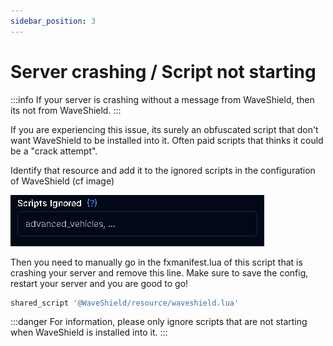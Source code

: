 ```yaml
---
sidebar_position: 3
---
```


# Server crashing / Script not starting

:::info
If your server is crashing without a message from WaveShield, then its not from WaveShield.
:::

If you are experiencing this issue, its surely an obfuscated script that don't want WaveShield to be installed into it. Often paid scripts that thinks it could be a "crack attempt".

Identify that resource and add it to the ignored scripts in the configuration of WaveShield (cf image)

![Scripts](img/scripts.jpg)

Then you need to manually go in the fxmanifest.lua of this script that is crashing your server and remove this line. Make sure to save the config, restart your server and you are good to go!

```lua title="fxmanifest.lua"
shared_script '@WaveShield/resource/waveshield.lua'
```

:::danger
For information, please only ignore scripts that are not starting when WaveShield is installed into it.
:::
